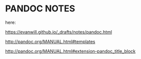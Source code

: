 # PANDOC NOTES

here:

https://evanwill.github.io/_drafts/notes/pandoc.html

http://pandoc.org/MANUAL.html#templates

http://pandoc.org/MANUAL.html#extension-pandoc_title_block
